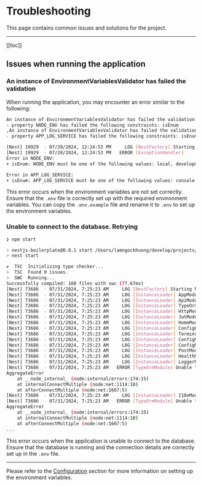 # Troubleshooting

This page contains common issues and solutions for the project.

---

[[toc]]

## Issues when running the application

### An instance of EnvironmentVariablesValidator has failed the validation

When running the application, you may encounter an error similar to the following:

  ```bash
  An instance of EnvironmentVariablesValidator has failed the validation:
  - property NODE_ENV has failed the following constraints: isEnum
  ,An instance of EnvironmentVariablesValidator has failed the validation:
  - property APP_LOG_SERVICE has failed the following constraints: isEnum

  [Nest] 19929  - 07/20/2024, 12:24:53 PM     LOG [NestFactory] Starting Nest application...
  [Nest] 19929  - 07/20/2024, 12:24:53 PM   ERROR [ExceptionHandler]
  Error in NODE_ENV:
  + isEnum: NODE_ENV must be one of the following values: local, development, staging, production, test

  Error in APP_LOG_SERVICE:
  + isEnum: APP_LOG_SERVICE must be one of the following values: console, google_logging, aws_cloudwatch
  ```

This error occurs when the environment variables are not set correctly. Ensure that the `.env` file is correctly set up with the required environment variables. You can copy the `.env.example` file and rename it to `.env` to set up the environment variables.

### Unable to connect to the database. Retrying

  ```bash
  ❯ npm start

  > nestjs-boilerplate@0.0.1 start /Users/lamngockhuong/develop/projects/vndevteam/nestjs-boilerplate
  > nest start

  ✔  TSC  Initializing type checker...
  >  TSC  Found 0 issues.
  >  SWC  Running...
  Successfully compiled: 108 files with swc (77.67ms)
  [Nest] 73686  - 07/31/2024, 7:25:23 AM     LOG [NestFactory] Starting Nest application...
  [Nest] 73686  - 07/31/2024, 7:25:23 AM     LOG [InstanceLoader] AppModule dependencies initialized +2ms
  [Nest] 73686  - 07/31/2024, 7:25:23 AM     LOG [InstanceLoader] ApiModule dependencies initialized +0ms
  [Nest] 73686  - 07/31/2024, 7:25:23 AM     LOG [InstanceLoader] TypeOrmModule dependencies initialized +0ms
  [Nest] 73686  - 07/31/2024, 7:25:23 AM     LOG [InstanceLoader] HttpModule dependencies initialized +0ms
  [Nest] 73686  - 07/31/2024, 7:25:23 AM     LOG [InstanceLoader] JwtModule dependencies initialized +0ms
  [Nest] 73686  - 07/31/2024, 7:25:23 AM     LOG [InstanceLoader] HomeModule dependencies initialized +0ms
  [Nest] 73686  - 07/31/2024, 7:25:23 AM     LOG [InstanceLoader] ConfigHostModule dependencies initialized +0ms
  [Nest] 73686  - 07/31/2024, 7:25:23 AM     LOG [InstanceLoader] TerminusModule dependencies initialized +0ms
  [Nest] 73686  - 07/31/2024, 7:25:23 AM     LOG [InstanceLoader] ConfigModule dependencies initialized +0ms
  [Nest] 73686  - 07/31/2024, 7:25:23 AM     LOG [InstanceLoader] ConfigModule dependencies initialized +0ms
  [Nest] 73686  - 07/31/2024, 7:25:23 AM     LOG [InstanceLoader] PostModule dependencies initialized +0ms
  [Nest] 73686  - 07/31/2024, 7:25:23 AM     LOG [InstanceLoader] HealthModule dependencies initialized +0ms
  [Nest] 73686  - 07/31/2024, 7:25:23 AM     LOG [InstanceLoader] LoggerModule dependencies initialized +1ms
  [Nest] 73686  - 07/31/2024, 7:25:23 AM   ERROR [TypeOrmModule] Unable to connect to the database. Retrying (1)...
  AggregateError
      at __node_internal_ (node:internal/errors:174:15)
      at internalConnectMultiple (node:net:1114:18)
      at afterConnectMultiple (node:net:1667:5)
  [Nest] 73686  - 07/31/2024, 7:25:23 AM     LOG [InstanceLoader] I18nModule dependencies initialized +0ms
  [Nest] 73686  - 07/31/2024, 7:25:23 AM   ERROR [TypeOrmModule] Unable to connect to the database. Retrying (2)...
  AggregateError
      at __node_internal_ (node:internal/errors:174:15)
      at internalConnectMultiple (node:net:1114:18)
      at afterConnectMultiple (node:net:1667:5)
  ...
  ```

This error occurs when the application is unable to connect to the database. Ensure that the database is running and the connection details are correctly set up in the `.env` file.

---

Please refer to the [Configuration](./development.md#configuration) section for more information on setting up the environment variables.
